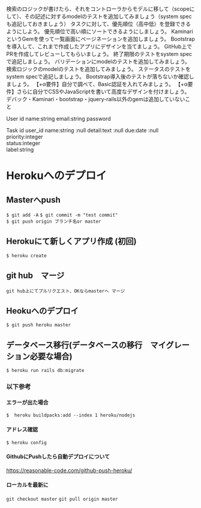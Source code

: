 検索のロジックが書けたら、それをコントローラからモデルに移して（scopeにして）、その記述に対するmodelのテストを追加してみましょう（system specも追記しておきましょう）
タスクに対して、優先順位（高中低）を登録できるようにしよう。
優先順位で高い順にソートできるようにしましょう。
KaminariというGemを使って一覧画面にページネーションを追加しましょう。
Bootstrapを導入して、これまで作成したアプリにデザインを当てましょう。
GitHub上でPRを作成してレビューしてもらいましょう。
終了期限のテストをsystem specで追記しましょう。
バリデーションにmodelのテストを追加してみましょう。
検索ロジックのmodelのテストを追加してみましょう。
ステータスのテストをsystem specで追記しましょう。
Bootstrap導入後のテストが落ちないか確認しましょう。
【+α要件】自分で調べて、Basic認証を入れてみましょう。
【+α要件】さらに自分でCSSやJavaScriptを書いて高度なデザインを付けましょう。
デバック・Kaminari・bootstrap・jquery-rails以外のgemは追加していないこと


User
  id
  name:string
  email:string
  password


Task
  id
  user_id
  name:string  :null
  detail:text  :null
  due:date  :null
  priority:integer  
  status:integer   
  label:string   



# Herokuへのデプロイ


## Masterへpush
`$ git add -A`
`$ git commit -m "test commit"`  
`$ git push origin ブランチ名or master `

## Herokuにて新しくアプリ作成 (初回)
`$ heroku create `

## git hub　マージ
`git hub上にてプルリクエスト、OKならmasterへ
マージ`

## Heokuへのデプロイ
`$ git push heroku master `

## データベース移行(データベースの移行　マイグレーション必要な場合)
`$ heroku run rails db:migrate`

### 以下参考
#### エラーが出た場合
`$  heroku buildpacks:add --index 1 heroku/nodejs`
#### アドレス確認
`$ heroku config`
#### GithubにPushしたら自動デプロイについて
https://reasonable-code.com/github-push-heroku/
#### ローカルを最新に
`git checkout master`
`git pull origin master`
